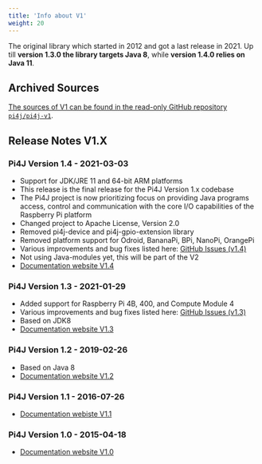 ```yaml
---
title: 'Info about V1'
weight: 20
---
```


The original library which started in 2012 and got a last release in 2021. Up till **version 1.3.0 the library targets Java 8**, while **version 1.4.0 relies on Java 11**.

## Archived Sources

[The sources of V1 can be found in the read-only GitHub repository `pi4j/pi4j-v1`](https://github.com/Pi4J/pi4j-v1).

## Release Notes V1.X

### Pi4J Version 1.4 - 2021-03-03

* Support for JDK/JRE 11 and 64-bit ARM platforms
* This release is the final release for the Pi4J Version 1.x codebase
* The Pi4J project is now prioritizing focus on providing Java programs access, control and communication with the core I/O capabilities of the Raspberry Pi platform
* Changed project to Apache License, Version 2.0
* Removed pi4j-device and pi4j-gpio-extension library
* Removed platform support for Odroid, BananaPi, BPi, NanoPi, OrangePi
* Various improvements and bug fixes listed here: [GitHub Issues (v1.4)](https://github.com/Pi4J/pi4j-v1/milestone/9?closed=1)
* Not using Java-modules yet, this will be part of the V2
* [Documentation website V1.4](/1.4/index.html)

### Pi4J Version 1.3 - 2021-01-29

* Added support for Raspberry Pi 4B, 400, and Compute Module 4
* Various improvements and bug fixes listed here: [GitHub Issues (v1.3)](https://github.com/Pi4J/pi4j-v1/milestone/10?closed=1)
* Based on JDK8
* [Documentation website V1.3](/1.3/index.html)

### Pi4J Version 1.2 - 2019-02-26

* Based on Java 8
* [Documentation website V1.2](/1.2/index.html)

### Pi4J Version 1.1 - 2016-07-26

* [Documentation webiste V1.1](/1.1/index.html)

### Pi4J Version 1.0 - 2015-04-18

* [Documentation website V1.0](/1.0/index.html)